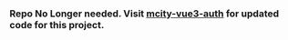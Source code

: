 ### Repo No Longer needed. Visit [mcity-vue3-auth](https://github.com/mcity/mcity-vue3-auth) for updated code for this project.
